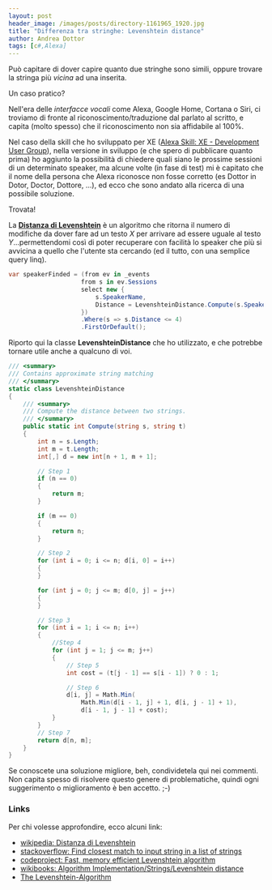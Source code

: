 ```yaml
---
layout: post
header_image: /images/posts/directory-1161965_1920.jpg
title: "Differenza tra stringhe: Levenshtein distance"
author: Andrea Dottor
tags: [c#,Alexa]
---
```


Può capitare di dover capire quanto due stringhe sono simili, oppure trovare la stringa più *vicina* ad una inserita.

Un caso pratico?

Nell'era delle *interfacce vocali* come Alexa, Google Home, Cortana o Siri, ci troviamo di fronte al riconoscimento/traduzione dal parlato al scritto, e capita (molto spesso) che il riconoscimento non sia affidabile al 100%.
<!--more-->

Nel caso della skill che ho sviluppato per XE ([Alexa Skill: XE - Development User Group](https://www.amazon.it/Andrea-Dottor-XE-Development-Group/dp/B07M5LZLJ4)), nella versione in sviluppo (e che spero di pubblicare quanto prima) ho aggiunto la possibilità di chiedere quali siano le prossime sessioni di un determinato speaker, ma alcune volte (in fase di test) mi è capitato che il nome della persona che Alexa riconosce non fosse corretto (es Dottor in Dotor, Doctor, Dottore, ...), ed ecco che sono andato alla ricerca di una possibile soluzione.

Trovata! 

La **[Distanza di Levenshtein](https://it.wikipedia.org/wiki/Distanza_di_Levenshtein)** è un algoritmo che ritorna il numero di modifiche da dover fare ad un testo *X* per arrivare ad essere uguale al testo *Y*...permettendomi così di poter recuperare con facilità lo speaker che più si avvicina a quello che l'utente sta cercando (ed il tutto, con una semplice query linq).

```cs
var speakerFinded = (from ev in _events
                    from s in ev.Sessions
                    select new { 
                        s.SpeakerName, 
                        Distance = LevenshteinDistance.Compute(s.SpeakerName.ToLower(), speakerName.ToLower()) 
                    })
                    .Where(s => s.Distance <= 4)
                    .FirstOrDefault();
```

Riporto qui la classe **LevenshteinDistance** che ho utilizzato, e che potrebbe tornare utile anche a qualcuno di voi.

```cs
/// <summary>
/// Contains approximate string matching
/// </summary>
static class LevenshteinDistance
{
    /// <summary>
    /// Compute the distance between two strings.
    /// </summary>
    public static int Compute(string s, string t)
    {
        int n = s.Length;
        int m = t.Length;
        int[,] d = new int[n + 1, m + 1];

        // Step 1
        if (n == 0)
        {
            return m;
        }

        if (m == 0)
        {
            return n;
        }

        // Step 2
        for (int i = 0; i <= n; d[i, 0] = i++)
        {
        }

        for (int j = 0; j <= m; d[0, j] = j++)
        {
        }

        // Step 3
        for (int i = 1; i <= n; i++)
        {
            //Step 4
            for (int j = 1; j <= m; j++)
            {
                // Step 5
                int cost = (t[j - 1] == s[i - 1]) ? 0 : 1;

                // Step 6
                d[i, j] = Math.Min(
                    Math.Min(d[i - 1, j] + 1, d[i, j - 1] + 1),
                    d[i - 1, j - 1] + cost);
            }
        }
        // Step 7
        return d[n, m];
    }
}
```

Se conoscete una soluzione migliore, beh, condividetela qui nei commenti. Non capita spesso di risolvere questo genere di problematiche, quindi ogni suggerimento o miglioramento è ben accetto. ;-)

### Links

Per chi volesse approfondire, ecco alcuni link:

* [wikipedia: Distanza di Levenshtein](https://it.wikipedia.org/wiki/Distanza_di_Levenshtein)
* [stackoverflow: Find closest match to input string in a list of strings](https://stackoverflow.com/a/13793600)
* [codeproject: Fast, memory efficient Levenshtein algorithm](https://www.codeproject.com/Articles/13525/Fast-memory-efficient-Levenshtein-algorithm)
* [wikibooks: Algorithm Implementation/Strings/Levenshtein distance](https://en.wikibooks.org/wiki/Algorithm_Implementation/Strings/Levenshtein_distance)
* [The Levenshtein-Algorithm](http://www.levenshtein.net/)

